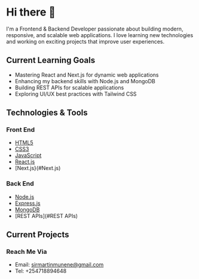 # Hi there 👋

 I'm a Frontend & Backend Developer passionate about building modern, responsive, and scalable web applications. I love learning new technologies and working on exciting projects that improve user experiences.

## Current Learning Goals

- Mastering React and Next.js for dynamic web applications
- Enhancing my backend skills with Node.js and MongoDB
- Building REST APIs for scalable applications
- Exploring UI/UX best practices with Tailwind CSS

## Technologies & Tools

### Front End

- [HTML5](#HTML5)
- [CSS3](#CSS3)
- [JavaScript](#JavaScript)
- [React.js](#React.js)
- [Next.js}(#Next.js)

### Back End

- [Node.js](#Node.js)
- [Express.js](#Express.js)
- [MongoDB](#MongoDB)
- [REST APIs](#REST APIs)

## Current Projects

### Reach Me Via
- Email: sirmartinmunene@gmail.com
- Tel: +254718894648
